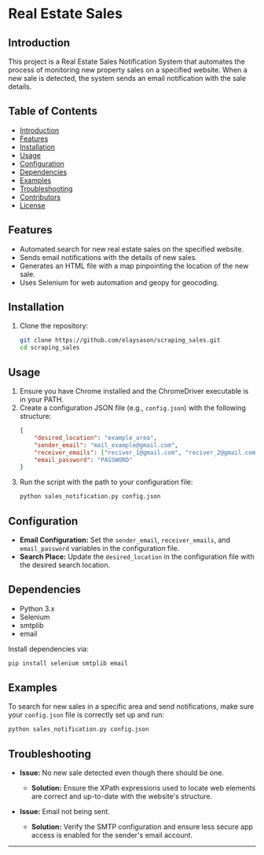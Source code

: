 # Real Estate Sales

## Introduction
This project is a Real Estate Sales Notification System that automates the process of monitoring new property sales on a specified website. When a new sale is detected, the system sends an email notification with the sale details.

## Table of Contents
- [Introduction](#introduction)
- [Features](#features)
- [Installation](#installation)
- [Usage](#usage)
- [Configuration](#configuration)
- [Dependencies](#dependencies)
- [Examples](#examples)
- [Troubleshooting](#troubleshooting)
- [Contributors](#contributors)
- [License](#license)

## Features
- Automated search for new real estate sales on the specified website.
- Sends email notifications with the details of new sales.
- Generates an HTML file with a map pinpointing the location of the new sale.
- Uses Selenium for web automation and geopy for geocoding.

## Installation
1. Clone the repository:
   ```bash
   git clone https://github.com/elaysason/scraping_sales.git
   cd scraping_sales
   ```

## Usage
1. Ensure you have Chrome installed and the ChromeDriver executable is in your PATH.
2. Create a configuration JSON file (e.g., `config.json`) with the following structure:
   ```json
   {
       "desired_location": "example_area",
       "sender_email": "mail_example@gmail.com",
       "receiver_emails": ["reciver_1@gmail.com", "reciver_2@gmail.com"],
       "email_password": "PASSWORD"
   }
   ```
3. Run the script with the path to your configuration file:
   ```bash
   python sales_notification.py config.json
   ```

## Configuration
- **Email Configuration:** Set the `sender_email`, `receiver_emails`, and `email_password` variables in the configuration file.
- **Search Place:** Update the `desired_location` in the configuration file with the desired search location.

## Dependencies
- Python 3.x
- Selenium
- smtplib
- email

Install dependencies via:
```bash
pip install selenium smtplib email
```

## Examples
To search for new sales in a specific area and send notifications, make sure your `config.json` file is correctly set up and run:
```bash
python sales_notification.py config.json
```


## Troubleshooting
- **Issue:** No new sale detected even though there should be one.
  - **Solution:** Ensure the XPath expressions used to locate web elements are correct and up-to-date with the website's structure.
  
- **Issue:** Email not being sent.
  - **Solution:** Verify the SMTP configuration and ensure less secure app access is enabled for the sender's email account.


---
